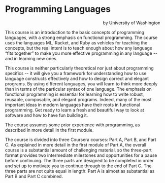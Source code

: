 # Programming Languages

<div style="text-align: right"> by University of Washington</div>

This course is an introduction to the basic concepts of programming languages, with a strong emphasis on functional programming. The course uses the languages ML, Racket, and Ruby as vehicles for teaching the concepts, but the real intent is to teach enough about how any language “fits together” to make you more effective programming in any language -- and in learning new ones.

This course is neither particularly theoretical nor just about programming specifics -- it will give you a framework for understanding how to use language constructs effectively and how to design correct and elegant programs. By using different languages, you will learn to think more deeply than in terms of the particular syntax of one language. The emphasis on functional programming is essential for learning how to write robust, reusable, composable, and elegant programs. Indeed, many of the most important ideas in modern languages have their roots in functional programming. Get ready to learn a fresh and beautiful way to look at software and how to have fun building it.

The course assumes some prior experience with programming, as described in more detail in the first module.

The course is divided into three Coursera courses: Part A, Part B, and Part C.  As explained in more detail in the first module of Part A, the overall course is a substantial amount of challenging material, so the three-part format provides two intermediate milestones and opportunities for a pause before continuing.  The three parts are designed to be completed in order and set up to motivate you to continue through to the end of Part C.  The three parts are not quite equal in length: Part A is almost as substantial as Part B and Part C combined.